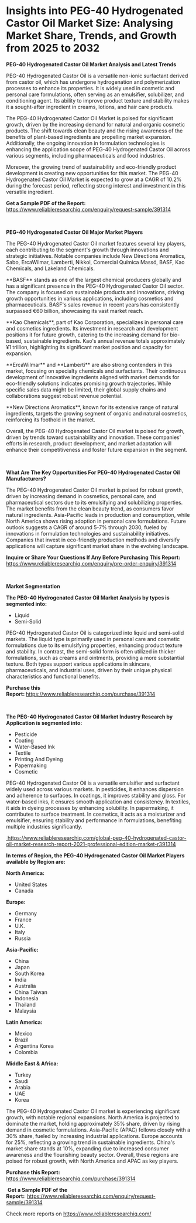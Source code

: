 <p><h1>Insights into PEG-40 Hydrogenated Castor Oil Market Size: Analysing Market Share, Trends, and Growth from 2025 to 2032</h1></p><p><strong>PEG-40 Hydrogenated Castor Oil Market Analysis and Latest Trends</strong></p>
<p><p>PEG-40 Hydrogenated Castor Oil is a versatile non-ionic surfactant derived from castor oil, which has undergone hydrogenation and polymerization processes to enhance its properties. It is widely used in cosmetic and personal care formulations, often serving as an emulsifier, solubilizer, and conditioning agent. Its ability to improve product texture and stability makes it a sought-after ingredient in creams, lotions, and hair care products.</p><p>The PEG-40 Hydrogenated Castor Oil Market is poised for significant growth, driven by the increasing demand for natural and organic cosmetic products. The shift towards clean beauty and the rising awareness of the benefits of plant-based ingredients are propelling market expansion. Additionally, the ongoing innovation in formulation technologies is enhancing the application scope of PEG-40 Hydrogenated Castor Oil across various segments, including pharmaceuticals and food industries. </p><p>Moreover, the growing trend of sustainability and eco-friendly product development is creating new opportunities for this market. The PEG-40 Hydrogenated Castor Oil Market is expected to grow at a CAGR of 10.2% during the forecast period, reflecting strong interest and investment in this versatile ingredient.</p></p>
<p><strong>Get a Sample PDF of the Report:&nbsp;</strong> <a href="https://www.reliableresearchiq.com/enquiry/request-sample/391314?utm_campaign=3513&utm_medium=2&utm_source=Github&utm_content=ia&utm_term=29032025&utm_id=peg-40-hydrogenated-castor-oil">https://www.reliableresearchiq.com/enquiry/request-sample/391314</a></p>
<p>&nbsp;</p>
<p><strong>PEG-40 Hydrogenated Castor Oil Major Market Players</strong></p>
<p><p>The PEG-40 Hydrogenated Castor Oil market features several key players, each contributing to the segment's growth through innovations and strategic initiatives. Notable companies include New Directions Aromatics, Sabo, ErcaWilmar, Lamberti, Nikkol, Comercial Química Massó, BASF, Kao Chemicals, and Lakeland Chemicals.</p><p>**BASF** stands as one of the largest chemical producers globally and has a significant presence in the PEG-40 Hydrogenated Castor Oil sector. The company is focused on sustainable products and innovations, driving growth opportunities in various applications, including cosmetics and pharmaceuticals. BASF's sales revenue in recent years has consistently surpassed €60 billion, showcasing its vast market reach.</p><p>**Kao Chemicals**, part of Kao Corporation, specializes in personal care and cosmetics ingredients. Its investment in research and development positions it for future growth, catering to the increasing demand for bio-based, sustainable ingredients. Kao's annual revenue totals approximately ¥1 trillion, highlighting its significant market position and capacity for expansion.</p><p>**ErcaWilmar** and **Lamberti** are also strong contenders in this market, focusing on specialty chemicals and surfactants. Their continuous development of innovative ingredients aligned with market demands for eco-friendly solutions indicates promising growth trajectories. While specific sales data might be limited, their global supply chains and collaborations suggest robust revenue potential.</p><p>**New Directions Aromatics**, known for its extensive range of natural ingredients, targets the growing segment of organic and natural cosmetics, reinforcing its foothold in the market.</p><p>Overall, the PEG-40 Hydrogenated Castor Oil market is poised for growth, driven by trends toward sustainability and innovation. These companies' efforts in research, product development, and market adaptation will enhance their competitiveness and foster future expansion in the segment.</p></p>
<p>&nbsp;</p>
<p><strong>What Are The Key Opportunities For PEG-40 Hydrogenated Castor Oil Manufacturers?</strong></p>
<p><p>The PEG-40 Hydrogenated Castor Oil market is poised for robust growth, driven by increasing demand in cosmetics, personal care, and pharmaceutical sectors due to its emulsifying and solubilizing properties. The market benefits from the clean beauty trend, as consumers favor natural ingredients. Asia-Pacific leads in production and consumption, while North America shows rising adoption in personal care formulations. Future outlook suggests a CAGR of around 5-7% through 2030, fueled by innovations in formulation technologies and sustainability initiatives. Companies that invest in eco-friendly production methods and diversify applications will capture significant market share in the evolving landscape.</p></p>
<p><strong>Inquire or Share Your Questions If Any Before Purchasing This Report:</strong> <a href="https://www.reliableresearchiq.com/enquiry/pre-order-enquiry/391314?utm_campaign=3513&utm_medium=2&utm_source=Github&utm_content=ia&utm_term=29032025&utm_id=peg-40-hydrogenated-castor-oil">https://www.reliableresearchiq.com/enquiry/pre-order-enquiry/391314</a></p>
<p>&nbsp;</p>
<p><strong>Market Segmentation</strong></p>
<p><strong>The PEG-40 Hydrogenated Castor Oil Market Analysis by types is segmented into:</strong></p>
<p><ul><li>Liquid</li><li>Semi-Solid</li></ul></p>
<p><p>PEG-40 Hydrogenated Castor Oil is categorized into liquid and semi-solid markets. The liquid type is primarily used in personal care and cosmetic formulations due to its emulsifying properties, enhancing product texture and stability. In contrast, the semi-solid form is often utilized in thicker formulations, such as creams and ointments, providing a more substantial texture. Both types support various applications in skincare, pharmaceuticals, and industrial uses, driven by their unique physical characteristics and functional benefits.</p></p>
<p><strong>Purchase this Report:&nbsp;</strong><a href="https://www.reliableresearchiq.com/purchase/391314?utm_campaign=3513&utm_medium=2&utm_source=Github&utm_content=ia&utm_term=29032025&utm_id=peg-40-hydrogenated-castor-oil">https://www.reliableresearchiq.com/purchase/391314</a></p>
<p>&nbsp;</p>
<p><strong>The PEG-40 Hydrogenated Castor Oil Market Industry Research by Application is segmented into:</strong></p>
<p><ul><li>Pesticide</li><li>Coating</li><li>Water-Based Ink</li><li>Textile</li><li>Printing And Dyeing</li><li>Papermaking</li><li>Cosmetic</li></ul></p>
<p><p>PEG-40 Hydrogenated Castor Oil is a versatile emulsifier and surfactant widely used across various markets. In pesticides, it enhances dispersion and adherence to surfaces. In coatings, it improves stability and gloss. For water-based inks, it ensures smooth application and consistency. In textiles, it aids in dyeing processes by enhancing solubility. In papermaking, it contributes to surface treatment. In cosmetics, it acts as a moisturizer and emulsifier, ensuring stability and performance in formulations, benefiting multiple industries significantly.</p></p>
<p><a href="https://www.reliableresearchiq.com/global-peg-40-hydrogenated-castor-oil-market-research-report-2021-professional-edition-market-r391314?utm_campaign=3513&utm_medium=2&utm_source=Github&utm_content=ia&utm_term=29032025&utm_id=peg-40-hydrogenated-castor-oil">&nbsp;https://www.reliableresearchiq.com/global-peg-40-hydrogenated-castor-oil-market-research-report-2021-professional-edition-market-r391314</a></p>
<p><strong>In terms of Region, the PEG-40 Hydrogenated Castor Oil Market Players available by Region are:</strong></p>
<p>
    <p> <strong> North America: </strong>
        <ul>
            <li>United States</li>
            <li>Canada</li>
        </ul>
        </p> 
    <p> <strong> Europe: </strong>
        <ul>
            <li>Germany</li>
            <li>France</li>
            <li>U.K.</li>
            <li>Italy</li>
            <li>Russia</li>
        </ul>
        </p> 
    <p> <strong> Asia-Pacific: </strong>
        <ul>
            <li>China</li>
            <li>Japan</li>
            <li>South Korea</li>
            <li>India</li>
            <li>Australia</li>
            <li>China Taiwan</li>
            <li>Indonesia</li>
            <li>Thailand</li>
            <li>Malaysia</li>
        </ul>
        </p> 
    <p> <strong> Latin America: </strong>
        <ul>
            <li>Mexico</li>
            <li>Brazil</li>
            <li>Argentina Korea</li>
            <li>Colombia</li>
        </ul>
        </p> 
    <p> <strong> Middle East & Africa: </strong>
        <ul>
            <li>Turkey</li>
            <li>Saudi</li>
            <li>Arabia</li>
            <li>UAE</li>
            <li>Korea</li>
        </ul>
    </p>
    </p>
<p><p>The PEG-40 Hydrogenated Castor Oil market is experiencing significant growth, with notable regional expansions. North America is projected to dominate the market, holding approximately 35% share, driven by rising demand in cosmetic formulations. Asia-Pacific (APAC) follows closely with a 30% share, fueled by increasing industrial applications. Europe accounts for 25%, reflecting a growing trend in sustainable ingredients. China's market share stands at 10%, expanding due to increased consumer awareness and the flourishing beauty sector. Overall, these regions are poised for robust growth, with North America and APAC as key players.</p></p>
<p><strong>Purchase this Report: </strong><a href="https://www.reliableresearchiq.com/purchase/391314?utm_campaign=3513&utm_medium=2&utm_source=Github&utm_content=ia&utm_term=29032025&utm_id=peg-40-hydrogenated-castor-oil">https://www.reliableresearchiq.com/purchase/391314</a></p>
<p>&nbsp;<strong>Get a Sample PDF of the Report:&nbsp;&nbsp;</strong><a href="https://www.reliableresearchiq.com/enquiry/request-sample/391314?utm_campaign=3513&utm_medium=2&utm_source=Github&utm_content=ia&utm_term=29032025&utm_id=peg-40-hydrogenated-castor-oil">https://www.reliableresearchiq.com/enquiry/request-sample/391314</a></p>
<p><strong></strong></p>
<p>Check more reports on <a href="https://www.reliableresearchiq.com/?utm_campaign=3513&utm_medium=2&utm_source=Github&utm_content=ia&utm_term=29032025&utm_id=peg-40-hydrogenated-castor-oil">https://www.reliableresearchiq.com/</a></p>